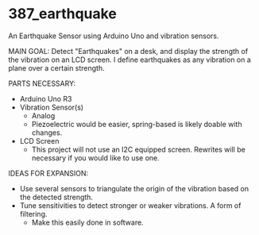 # 387_earthquake
An Earthquake Sensor using Arduino Uno and vibration sensors.

MAIN GOAL: Detect "Earthquakes" on a desk, and display the strength of the vibration on an LCD screen. 
I define earthquakes as any vibration on a plane over a certain strength.

PARTS NECESSARY:
- Arduino Uno R3
- Vibration Sensor(s)
  - Analog
  - Piezoelectric would be easier, spring-based is likely doable with changes.
- LCD Screen
  - This project will not use an I2C equipped screen. Rewrites will be necessary if you would like to use one.

IDEAS FOR EXPANSION:
- Use several sensors to triangulate the origin of the vibration based on the detected strength.
- Tune sensitivities to detect stronger or weaker vibrations. A form of filtering.
  - Make this easily done in software.
